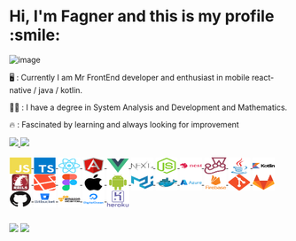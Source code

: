<h1>Hi, I'm Fagner and this is my profile :smile:</h1>

![image](https://user-images.githubusercontent.com/59628974/130962551-4cdb3cc6-1fbe-4be5-a9b2-1c36d7bdce7a.png)

:desktop_computer: : Currently I am Mr FrontEnd developer and enthusiast in mobile react-native / java / kotlin.

:man_student: : I have a degree in System Analysis and Development and Mathematics.

:fire: : Fascinated by learning and always looking for improvement

 <div>
  <a href="https://github.com/frrodrigues">
  <img height="180em" src="https://github-readme-stats.vercel.app/api?username=frrodrigues49&show_icons=true&theme=blue-green&include_all_commits=true&count_private=true"/>
  <img height="180em" src="https://github-readme-stats.vercel.app/api/top-langs/?username=frrodrigues49&layout=compact&langs_count=7&theme=blue-green"/>
</div>
<div style="display: inline_block"><br>  
  <img align="center" alt="Js" height="30" width="40" src="https://raw.githubusercontent.com/devicons/devicon/master/icons/javascript/javascript-plain.svg"> 
  <img align="center" alt="Ts" height="30" width="40" src="https://github.com/devicons/devicon/blob/master/icons/typescript/typescript-original.svg">
  <img align="center" alt="React" height="30" width="40" src="https://raw.githubusercontent.com/devicons/devicon/master/icons/react/react-original.svg">
  <img align="center" alt="Angular" height="30" width="40" src="https://github.com/devicons/devicon/blob/master/icons/angularjs/angularjs-original.svg">
  <img align="center" alt="Vue" height="30" width="40" src="https://github.com/devicons/devicon/blob/master/icons/vuejs/vuejs-original.svg"> 
  <img align="center" alt="NextJs" height="30" width="40" src="https://github.com/devicons/devicon/blob/master/icons/nextjs/nextjs-original-wordmark.svg">  
  <img align="center" alt="Node" height="30" width="40" src="https://github.com/devicons/devicon/blob/master/icons/nodejs/nodejs-original.svg">
  <img align="center" alt="NestJs" height="30" width="40" src="https://github.com/devicons/devicon/blob/master/icons/nestjs/nestjs-plain-wordmark.svg">
  <img align="center" alt="Jest" height="30" width="40" src="https://github.com/devicons/devicon/blob/master/icons/jest/jest-plain.svg">   
  <img align="center" alt="Java" height="30" width="40" src="https://github.com/devicons/devicon/blob/master/icons/java/java-original.svg">
  <img align="center" alt="Kotlin" height="30" width="40" src="https://github.com/devicons/devicon/blob/master/icons/kotlin/kotlin-original-wordmark.svg"> 
  <img align="center" alt="Rails" height="30" width="40" src="https://github.com/devicons/devicon/blob/master/icons/rails/rails-original-wordmark.svg"> 
  <img align="center" alt="Laravel" height="30" width="40" src="https://github.com/devicons/devicon/blob/master/icons/laravel/laravel-plain.svg"> 
 
  <img align="center" alt="Figma" height="30" width="40" src="https://github.com/devicons/devicon/blob/master/icons/figma/figma-original.svg"> 
  <img align="center" alt="Apple" height="30" width="40" src="https://github.com/devicons/devicon/blob/master/icons/apple/apple-original.svg"> 
  <img align="center" alt="Android" height="30" width="40" src="https://github.com/devicons/devicon/blob/master/icons/android/android-original.svg"> 
  <img align="center" alt="MaterialUI" height="30" width="40" src="https://github.com/devicons/devicon/blob/master/icons/materialui/materialui-original.svg"> 
  <img align="center" alt="Docker" height="30" width="40" src="https://github.com/devicons/devicon/blob/master/icons/docker/docker-original.svg"> 
  <img align="center" alt="Azure" height="30" width="40" src="https://github.com/devicons/devicon/blob/master/icons/azure/azure-original-wordmark.svg"> 
  <img align="center" alt="Firebase" height="30" width="40" src="https://github.com/devicons/devicon/blob/master/icons/firebase/firebase-plain-wordmark.svg"> 
  <img align="center" alt="Git" height="30" width="40" src="https://github.com/devicons/devicon/blob/master/icons/git/git-original.svg"> 
  <img align="center" alt="Gitlab" height="30" width="40" src="https://github.com/devicons/devicon/blob/master/icons/gitlab/gitlab-original.svg"> 
  <img align="center" alt="Github" height="30" width="40" src="https://github.com/devicons/devicon/blob/master/icons/github/github-original.svg"> 
  <img align="center" alt="Bitbucket" height="30" width="40" src="https://github.com/devicons/devicon/blob/master/icons/bitbucket/bitbucket-original-wordmark.svg"> 
  <img align="center" alt="AWS" height="30" width="40" src="https://github.com/devicons/devicon/blob/master/icons/amazonwebservices/amazonwebservices-original-wordmark.svg"> 
  <img align="center" alt="DigitalOcean" height="30" width="40" src="https://github.com/devicons/devicon/blob/master/icons/digitalocean/digitalocean-original-wordmark.svg"> 
  <img align="center" alt="Heroku" height="30" width="40" src="https://github.com/devicons/devicon/blob/master/icons/heroku/heroku-original-wordmark.svg"> 
</div>
  
  ##
  
 <div>    
    <a href = "mailto:frodriguesbetim@gmail.com"><img src="https://img.shields.io/badge/-Gmail-%23333?style=for-the-badge&logo=gmail&logoColor=white" target="_blank"></a>
    <a href="https://www.linkedin.com/in/fagner-rodrigues-developer/" target="_blank"><img src="https://img.shields.io/badge/-LinkedIn-%230077B5?style=for-the-badge&logo=linkedin&logoColor=white" target="_blank"></a>  
</div>
  
